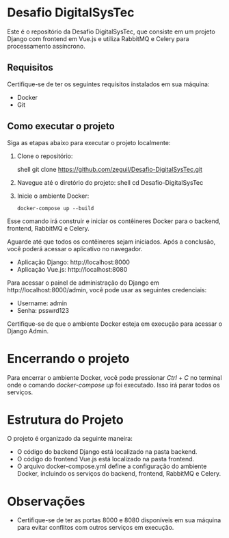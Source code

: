 # Desafio DigitalSysTec

Este é o repositório da Desafio DigitalSysTec, que consiste em um projeto Django com frontend em Vue.js e utiliza RabbitMQ e Celery para processamento assíncrono.

## Requisitos

Certifique-se de ter os seguintes requisitos instalados em sua máquina:

- Docker
- Git

## Como executar o projeto

Siga as etapas abaixo para executar o projeto localmente:

1. Clone o repositório:

   shell
   git clone https://github.com/zeguil/Desafio-DigitalSysTec.git
2. Navegue até o diretório do projeto:
    shell
    cd Desafio-DigitalSysTec
3. Inicie o ambiente Docker:
    ```shell
    docker-compose up --build
Esse comando irá construir e iniciar os contêineres Docker para o backend, frontend, RabbitMQ e Celery.

Aguarde até que todos os contêineres sejam iniciados. Após a conclusão, você poderá acessar o aplicativo no navegador.

- Aplicação Django: http://localhost:8000
- Aplicação Vue.js: http://localhost:8080

Para acessar o painel de administração do Django em http://localhost:8000/admin, você pode usar as seguintes credenciais:

- Username: admin
- Senha: psswrd123

Certifique-se de que o ambiente Docker esteja em execução para acessar o Django Admin.
# Encerrando o projeto
Para encerrar o ambiente Docker, você pode pressionar *Ctrl + C* no terminal onde o comando *docker-compose up* foi executado. Isso irá parar todos os serviços.

# Estrutura do Projeto
O projeto é organizado da seguinte maneira:

- O código do backend Django está localizado na pasta backend.
- O código do frontend Vue.js está localizado na pasta frontend.
- O arquivo docker-compose.yml define a configuração do ambiente Docker, incluindo os serviços do backend, frontend, RabbitMQ e Celery.

# Observações
- Certifique-se de ter as portas 8000 e 8080 disponíveis em sua máquina para evitar conflitos com outros serviços em execução.